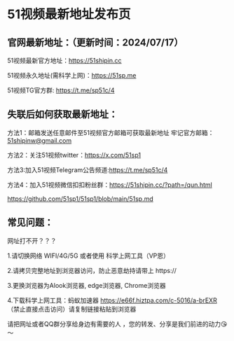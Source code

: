 # 51视频最新地址发布页

官网最新地址：（更新时间：2024/07/17）
-
51视频最新官方地址：https://51shipin.cc

51视频永久地址(需科学上网)：https://51sp.me

51视频TG官方群: https://t.me/sp51c/4

失联后如何获取最新地址：
-
方法1：邮箱发送任意邮件至51视频官方邮箱可获取最新地址
牢记官方邮箱：51shipinw@gmail.com

方法2：关注51视频twitter：https://x.com/51sp1

方法3:加入51视频Telegram公告频道:https://t.me/sp51c/4

方法4：加入51视频微信扣扣粉丝群：https://51shipin.cc/?path=/qun.html 

https://github.com/51sp1/51sp1/blob/main/51sp.md

常见问题：
-
网址打不开？？？

1.请切换网络 WIFI/4G/5G 或者使用 科学上网工具（VP恩）

2.请拷贝完整地址到浏览器访问，防止恶意劫持请带上 https://

3.更换浏览器为Alook浏览器, edge浏览器, Chrome浏览器

4.下载科学上网工具：蚂蚁加速器 https://e66f.hiztpa.com/c-5016/a-brEXR （禁止直接点击访问）请复制链接粘贴到浏览器

请把网址或者QQ群分享给身边有需要的人 ，您的转发、分享是我们前进的动力😘～
<!---
51sp1/51sp1 is a ✨ special ✨ repository because its `README.md` (this file) appears on your GitHub profile.
You can click the Preview link to take a look at your changes.
--->
